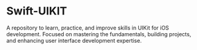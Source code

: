 # Swift-UIKIT
A repository to learn, practice, and improve skills in UIKit for iOS development. Focused on mastering the fundamentals, building projects, and enhancing user interface development expertise.
